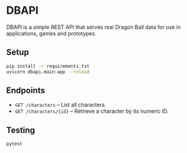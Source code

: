 # DBAPI

DBAPI is a simple REST API that serves real Dragon Ball data for use in applications, games and prototypes.

## Setup

```bash
pip install -r requirements.txt
uvicorn dbapi.main:app --reload
```

## Endpoints

- `GET /characters` – List all characters.
- `GET /characters/{id}` – Retrieve a character by its numeric ID.

## Testing

```bash
pytest
```
